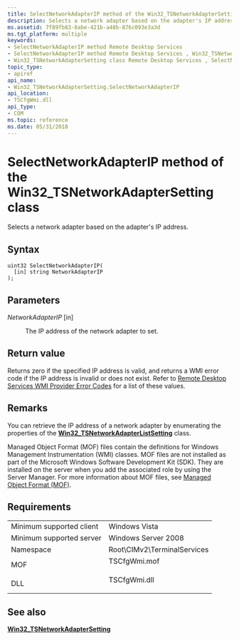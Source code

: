 ```yaml
---
title: SelectNetworkAdapterIP method of the Win32_TSNetworkAdapterSetting class
description: Selects a network adapter based on the adapter's IP address.
ms.assetid: 7f89fb83-8abe-421b-a48b-876c093e3a3d
ms.tgt_platform: multiple
keywords:
- SelectNetworkAdapterIP method Remote Desktop Services
- SelectNetworkAdapterIP method Remote Desktop Services , Win32_TSNetworkAdapterSetting class
- Win32_TSNetworkAdapterSetting class Remote Desktop Services , SelectNetworkAdapterIP method
topic_type:
- apiref
api_name:
- Win32_TSNetworkAdapterSetting.SelectNetworkAdapterIP
api_location:
- TSCfgWmi.dll
api_type:
- COM
ms.topic: reference
ms.date: 05/31/2018
---
```


# SelectNetworkAdapterIP method of the Win32\_TSNetworkAdapterSetting class

Selects a network adapter based on the adapter's IP address.

## Syntax


```mof
uint32 SelectNetworkAdapterIP(
  [in] string NetworkAdapterIP
);
```



## Parameters

<dl> <dt>

*NetworkAdapterIP* \[in\]
</dt> <dd>

The IP address of the network adapter to set.

</dd> </dl>

## Return value

Returns zero if the specified IP address is valid, and returns a WMI error code if the IP address is invalid or does not exist. Refer to [Remote Desktop Services WMI Provider Error Codes](terminal-services-wmi-provider-error-codes.md) for a list of these values.

## Remarks

You can retrieve the IP address of a network adapter by enumerating the properties of the [**Win32\_TSNetworkAdapterListSetting**](win32-tsnetworkadapterlistsetting.md) class.

Managed Object Format (MOF) files contain the definitions for Windows Management Instrumentation (WMI) classes. MOF files are not installed as part of the Microsoft Windows Software Development Kit (SDK). They are installed on the server when you add the associated role by using the Server Manager. For more information about MOF files, see [Managed Object Format (MOF)](/windows/desktop/WmiSdk/managed-object-format--mof-).

## Requirements



|                                     |                                                                                         |
|-------------------------------------|-----------------------------------------------------------------------------------------|
| Minimum supported client<br/> | Windows Vista<br/>                                                                |
| Minimum supported server<br/> | Windows Server 2008<br/>                                                          |
| Namespace<br/>                | Root\\CIMv2\\TerminalServices<br/>                                                |
| MOF<br/>                      | <dl> <dt>TSCfgWmi.mof</dt> </dl> |
| DLL<br/>                      | <dl> <dt>TSCfgWmi.dll</dt> </dl> |



## See also

<dl> <dt>

[**Win32\_TSNetworkAdapterSetting**](win32-tsnetworkadaptersetting.md)
</dt> </dl>

 

